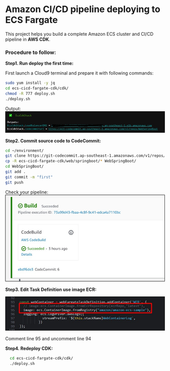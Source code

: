 # Amazon CI/CD pipeline deploying to ECS Fargate

This project helps you build a complete Amazon ECS cluster and CI/CD pipeline in **AWS CDK**.

### Procedure to follow:

<b>Step1. Run deploy the first time:</b>

First launch a Cloud9 terminal and prepare it with following commands:

```bash
sudo yum install -y jq
cd ecs-cicd-fargate-cdk/cdk/
chmod -R 777 deploy.sh 
./deploy.sh 
```
Output:
<img src="images/output.jpg" alt="dashboard" style="border:1px solid black">

<b>Step2. Commit source code to CodeCommit:</b>

```bash
cd ~/environment/
git clone https://git-codecommit.ap-southeast-1.amazonaws.com/v1/repos/WebSpringBoot
cp -R ecs-cicd-fargate-cdk/web/springboot/* WebSpringBoot/
cd WebSpringBoot/
git add .
git commit -m "first"
git push
```

Check your pipeline:
<img src="images/codeBuildDone.jpg" alt="dashboard" style="border:1px solid black">

<b>Step3. Edit Task Definition use image ECR:</b>

<img src="images/editImage.jpg" alt="dashboard" style="border:1px solid black">

Comment line 95 and uncomment line 94

<b>Step4. Redeploy CDK:</b>

```bash
  cd ecs-cicd-fargate-cdk/cdk/
  ./deploy.sh 
```